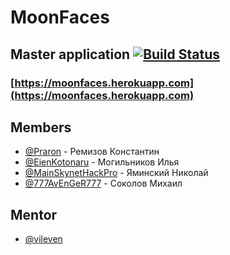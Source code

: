 # MoonFaces


## Master application [![Build Status](https://travis-ci.org/frontend-park-mail-ru/2017_2_MoonFaces.svg?branch=master)](https://travis-ci.org/frontend-park-mail-ru/2017_2_MoonFaces)
### [https://moonfaces.herokuapp.com](https://moonfaces.herokuapp.com)


## Members
* [@Praron](https://github.com/Praron) - Ремизов Константин
* [@EienKotonaru](https://github.com/EienKotonaru) - Могильников Илья
* [@MainSkynetHackPro](https://github.com/MainSkynetHackPro) - Яминский Николай
* [@777AvEnGeR777](https://github.com/777AvEnGeR777) - Соколов Михаил

## Mentor

* [@vileven](https://github.com/vileven)
